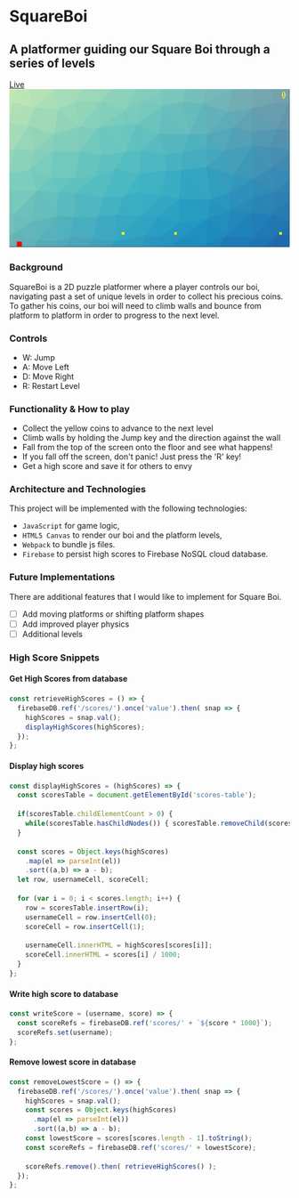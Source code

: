 # SquareBoi
## A platformer guiding our Square Boi through a series of levels

[Live](http://brianliew.com/SquareBoi/)
![](./assets/gifs/demo.gif)

### Background
SquareBoi is a 2D puzzle platformer where a player controls our boi, navigating past a set of unique levels in order to collect his precious coins. To gather his coins, our boi will need to climb walls and bounce from platform to platform in order to progress to the next level.

### Controls
* W: Jump
* A: Move Left
* D: Move Right
* R: Restart Level

### Functionality & How to play
* Collect the yellow coins to advance to the next level
* Climb walls by holding the Jump key and the direction against the wall
* Fall from the top of the screen onto the floor and see what happens!
* If you fall off the screen, don't panic! Just press the 'R' key!
* Get a high score and save it for others to envy

### Architecture and Technologies
This project will be implemented with the following technologies:

- `JavaScript` for game logic,
- `HTML5 Canvas` to render our boi and the platform levels,
- `Webpack` to bundle js files.
- `Firebase` to persist high scores to Firebase NoSQL cloud database.


### Future Implementations
There are additional features that I would like to implement for Square Boi.
- [ ] Add moving platforms or shifting platform shapes
- [ ] Add improved player physics
- [ ] Additional levels

### High Score Snippets

#### Get High Scores from database
````js
const retrieveHighScores = () => {
  firebaseDB.ref('/scores/').once('value').then( snap => {
    highScores = snap.val();
    displayHighScores(highScores);
  });
};
````

#### Display high scores
````js
const displayHighScores = (highScores) => {
  const scoresTable = document.getElementById('scores-table');

  if(scoresTable.childElementCount > 0) {
    while(scoresTable.hasChildNodes()) { scoresTable.removeChild(scoresTable.lastChild); }
  }

  const scores = Object.keys(highScores)
    .map(el => parseInt(el))
    .sort((a,b) => a - b);
  let row, usernameCell, scoreCell;

  for (var i = 0; i < scores.length; i++) {
    row = scoresTable.insertRow(i);
    usernameCell = row.insertCell(0);
    scoreCell = row.insertCell(1);

    usernameCell.innerHTML = highScores[scores[i]];
    scoreCell.innerHTML = scores[i] / 1000;
  }
};
````

#### Write high score to database
````js
const writeScore = (username, score) => {
  const scoreRefs = firebaseDB.ref('scores/' + `${score * 1000}`);
  scoreRefs.set(username);
};
````

#### Remove lowest score in database
````js
const removeLowestScore = () => {
  firebaseDB.ref('/scores/').once('value').then( snap => {
    highScores = snap.val();
    const scores = Object.keys(highScores)
      .map(el => parseInt(el))
      .sort((a,b) => a - b);
    const lowestScore = scores[scores.length - 1].toString();
    const scoreRefs = firebaseDB.ref('scores/' + lowestScore);

    scoreRefs.remove().then( retrieveHighScores() );
  });
};
````
